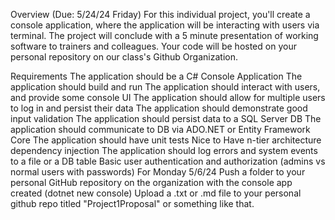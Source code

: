 Overview (Due: 5/24/24 Friday)
For this individual project, you'll create a console application, where the application will be interacting with users via terminal. The project will conclude with a 5 minute presentation of working software to trainers and colleagues. Your code will be hosted on your personal repository on our class's Github Organization.

Requirements
The application should be a C# Console Application
The application should build and run
The application should interact with users, and provide some console UI
The application should allow for multiple users to log in and persist their data
The application should demonstrate good input validation
The application should persist data to a SQL Server DB
The application should communicate to DB via ADO.NET or Entity Framework Core
The application should have unit tests
Nice to Have
n-tier architecture
dependency injection
The application should log errors and system events to a file or a DB table
Basic user authentication and authorization (admins vs normal users with passwords)
For Monday 5/6/24
Push a folder to your personal GitHub repository on the organization with the console app created (dotnet new console)
Upload a .txt or .md file to your personal github repo titled "Project1Proposal" or something like that.
